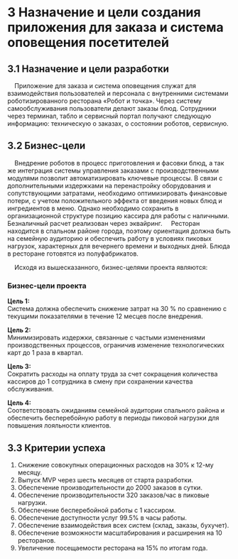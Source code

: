 # 3 Назначение и цели создания приложения для заказа и система оповещения посетителей

## 3.1 Назначение и цели разработки

&nbsp;&nbsp;&nbsp;&nbsp;Приложение для заказа и система оповещения служат для взаимодействия пользователей и персонала с внутренними системами роботизированного ресторана «Робот и точка».  Через систему самообслуживания пользователи делают заказы блюд. Сотрудники  через терминал, табло и сервисный портал получают следующую информацию: техническую о заказах, о состоянии роботов, сервисную. 

## 3.2 Бизнес-цели

&nbsp;&nbsp;&nbsp;&nbsp;Внедрение роботов в процесс приготовления и фасовки блюд, а так же интеграция системы управления заказами с производственными модулями позволит автоматизировать ключевые процессы. В связи с дополнительными издержками на перенастройку оборудования и сопутствующими затратами, необходимо оптимизировать финансовые потери, с учетом положительного эффекта от введения новых блюд и ингредиентов в меню. Однако необходимо сохранить в организационной структуре позицию кассира для работы с наличными. Безналичный расчет реализован через эквайринг. 
&nbsp;&nbsp;&nbsp;&nbsp;Ресторан находится в спальном районе города, поэтому ориентация должна быть на семейную аудиторию и обеспечить работу в условиях пиковых нагрузок, характерных для вечернего времени и выходных дней. Блюда в ресторане готовятся из полуфабрикатов. 

&nbsp;&nbsp;&nbsp;&nbsp;Исходя из вышесказанного, бизнес-целями проекта являются:

### Бизнес-цели проекта

**Цель 1:**  
Система должна обеспечить снижение затрат на 30 % по сравнению с текущими показателями в течение 12 месцев после внедрения. 

**Цель 2:**  
Минимизировать издержки, связанные с частыми изменениями производственных процессов, ограничив изменение технологических карт до 1 раза в квартал. 

**Цель 3:**  
Сократить расходы на оплату труда за счет сокращения количества кассиров до 1 сотрудника в смену при сохранении качества обслуживания.

**Цель 4:**  
Соответствовать ожиданиям семейной аудитории спального района и обеспечить бесперебойную работу в периоды пиковой нагрузки для повышения лояльности клиентов.

## 3.3 Критерии успеха

1.  Снижение совокупных операционных расходов на 30% к 12-му месяцу.
2.  Выпуск MVP через шесть месяцев от старта разработки.
3.  Обеспечение производительности до 2000 заказов в сутки.
4.  Обеспечение производительности 320 заказов/час в пиковые нагрузки.
5.  Обеспечение бесперебойной работы с 1 кассиром.
6.  Обеспечение доступности услуг 99.5% в часы работы.
7.  Обеспечение взаимодействия всех систем (склад, заказы, бухучет).
8.  Обеспечение возможности масштабирования и расширения на 10 ресторанов.
9.  Увеличение посещаемости ресторана на 15% по итогам года.




